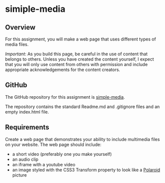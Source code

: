 # simiple-media

## Overview
For this assignment, you will make a web page that uses different types of media files.  

*Important*: As you build this page, be careful in the use of content that belongs to others. Unless you have created the content yourself, I expect that you will only use content from others with permission and include appropriate acknowledgements for the content creators.


## GitHub
The GitHub repository for this assignment is [simple-media](https://github.com/htc-ccis1301/simple-media).

The repository contains the standard Readme.md and .gitignore files and an empty index.html file.


## Requirements
Create a web page that demonstrates your ability to include multimedia files on your website. The web page should include:

- a short video (preferably one you make yourself)
- an audio clip
- an iframe with a youtube video
- an image styled with the CSS3 Transform property to look like a [Polaroid](https://en.wikipedia.org/wiki/Instant_film) picture

